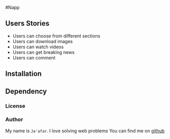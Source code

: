 #Napp

## Users Stories

- Users can choose from different sections
- Users can download images
- Users can watch videos
- Users can get breaking news
- Users can comment

## Installation

## Dependency

### License

### Author

My name is `Ja'afar`. I love solving web problems
You can find me on [github]("https://github.com/AdegokeJaafar")

